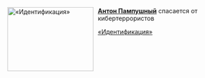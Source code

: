 <!--2025-07-17 11:00:05-->
<div class="yb">
  <div class="rss kino_kino"><a href="https://www.kino-teatr.ru/video/51472/" title="«Идентификация»"><img src="https://www.kino-teatr.ru/video/2/7/51472/poster.jpg" width="196" height="147" align="left" hspace="5" style="margin: 0px 10px 0px 5px" alt="«Идентификация»"/></a><a href=https://www.kino-teatr.ru/kino/acter/m/ros/18486/bio/ target=_blank><strong>Антон Пампушный</strong></a> спасается от кибертеррористов <p class="titl"><a href="https://www.kino-teatr.ru/video/51472/">«Идентификация»</a></p></div>
</div>
